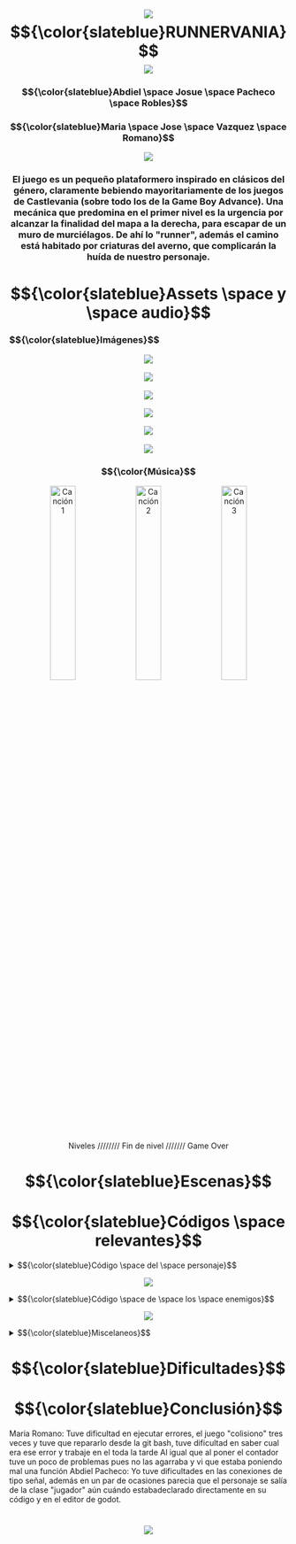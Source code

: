 # <h1 align="center" style="bold;"><img src="https://media.tenor.com/SrQO6J_VT-4AAAAj/cemetery-divider.gif" /> $${\color{slateblue}RUNNERVANIA}$$ <img src="https://media.tenor.com/SrQO6J_VT-4AAAAj/cemetery-divider.gif" /></h1>
<h3 align="center">$${\color{slateblue}Abdiel \space Josue \space Pacheco \space Robles}$$</h3>
<h3 align="center">$${\color{slateblue}Maria \space Jose \space Vazquez \space Romano}$$</h3>

<p align="center">
  <img src="https://media1.tenor.com/m/DqyyEmRmJK0AAAAC/flowers-cherry-blossom.gif" />
</p>

<h3 align="center">
El juego es un pequeño plataformero inspirado en clásicos del género, claramente bebiendo mayoritariamente de los juegos de Castlevania (sobre todo los de la Game Boy Advance). 
Una mecánica que predomina en el primer nivel es la urgencia por alcanzar la finalidad del mapa a la derecha, para escapar de un muro de murciélagos. De ahí lo "runner", además el camino está habitado por criaturas del averno, que complicarán la huída de nuestro personaje.
</h3>

# <h1 align="center" style="bold;">$${\color{slateblue}Assets \space y \space audio}$$

<h3>$${\color{slateblue}Imágenes}$$</h23>
<p align="center">
  <img src="https://img.itch.zone/aW1hZ2UvNDI4MDMyLzIxMzkwODkucG5n/original/3XaCEY.png" />
</p>
<p align="center">
  <img src="https://img.itch.zone/aW1hZ2UvNDI4MDMyLzEwNjU4ODYzLnBuZw==/original/DTf%2FAx.png" />
</p>
<p align="center">
  <img src="https://img.itch.zone/aW1hZ2UvNjQ4MjgvMjkzMDYyLnBuZw==/original/NAoaas.png" />
</p>
<p align="center">
  <img src="https://img.itch.zone/aW1hZ2UvNDcyNzM1LzI0MjM2MTkucG5n/original/NQR89B.png" />
</p>
<p align="center">
  <img src="https://img.itch.zone/aW1hZ2UvNDcyNzM1LzI0MjM2MjIucG5n/original/3yoH1G.png" />
</p>
<p align="center">
  <img src="https://img.itch.zone/aW1hZ2UvMjYwNTg5Mi8yMDQxNTAxNy5naWY=/original/76cylp.gif" />
</p>

<h3 align="center">$${\color{Música}$$</h2>
<div align="center">
  <a href="https://youtu.be/D4uq8p8p_5I"><img src="https://img.youtube.com/vi/D4uq8p8p_5I/mqdefault.jpg" alt="Canción 1" width="30%"></a>
  <a href="https://youtu.be/4fu68WjVJ0o"><img src="https://img.youtube.com/vi/4fu68WjVJ0o/mqdefault.jpg" alt="Canción 2" width="30%"></a>
  <a href="https://youtu.be/wYCdL1TENBI"><img src="https://img.youtube.com/vi/wYCdL1TENBI/mqdefault.jpg" alt="Canción 3" width="30%"></a>
</div>
<div align="center">
  <p>Niveles //////// Fin de nivel /////// Game Over</p>
</div>

# <h1 align="center" style="bold;">$${\color{slateblue}Escenas}$$

# <h1 align="center" style="bold;">$${\color{slateblue}Códigos \space relevantes}$$

<details>
  <summary>$${\color{slateblue}Código \space del \space personaje}$$</summary>
  
  Aquí va el contenido que quieres ocultar.
  
  Puede ser texto, código, imágenes, etc.
</details>

<p align="center">
  <img src="https://media.tenor.com/bhxZ5O_Xnq8AAAAj/page-divider-glittery.gif" />
</p>

<details>
  <summary>$${\color{slateblue}Código \space de \space los \space enemigos}$$</summary>
  
  Aquí va el contenido que quieres ocultar.
  
  Puede ser texto, código, imágenes, etc.
</details>

<p align="center">
  <img src="https://media.tenor.com/bhxZ5O_Xnq8AAAAj/page-divider-glittery.gif" />
</p>

<details>
  <summary>$${\color{slateblue}Miscelaneos}$$</summary>
  
  Aquí va el contenido que quieres ocultar.
  
  Puede ser texto, código, imágenes, etc.
</details>

# <h1 align="center" style="bold;">$${\color{slateblue}Dificultades}$$

# <h1 align="center" style="bold;">$${\color{slateblue}Conclusión}$$

Maria Romano: Tuve dificultad en ejecutar errores, el juego "colisiono" tres veces y tuve que repararlo desde la git bash, tuve dificultad en saber cual era ese error y trabaje en el toda la tarde 
Al igual que al poner el contador tuve un poco de problemas pues no las agarraba y vi que estaba poniendo mal una función
Abdiel Pacheco: Yo tuve dificultades en las conexiones de tipo señal, además en un par de ocasiones parecia que el personaje se salía de la  clase "jugador" aún cuándo estabadeclarado directamente en su código y en el editor de godot.

<h1></h1>
<p align="center">
  <img src="https://media1.tenor.com/m/bmxrC5x1kX8AAAAd/taykumix-divider.gif" />
</p>
